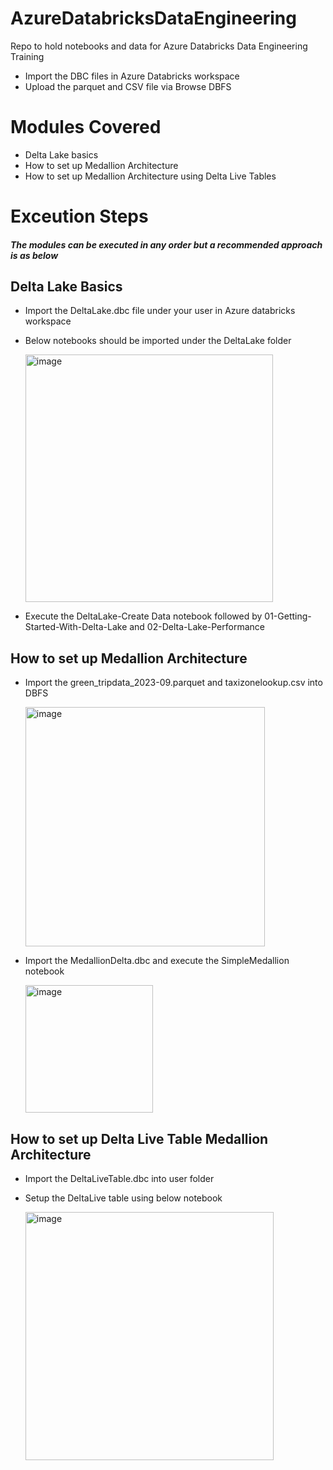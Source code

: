 # AzureDatabricksDataEngineering
Repo to hold notebooks and data for Azure Databricks Data Engineering Training

- Import the DBC files in Azure Databricks workspace
- Upload the parquet and CSV file via Browse DBFS

# Modules Covered
- Delta Lake basics
- How to set up Medallion Architecture
- How to set up Medallion Architecture using Delta Live Tables


# Exceution Steps 

##### The modules can be executed in any order but a recommended approach is as below 

## Delta Lake Basics

- Import the DeltaLake.dbc file under your user in Azure databricks workspace
- Below notebooks should be imported under the DeltaLake folder

  <img width="396" alt="image" src="https://github.com/mahes-a/AzureDatabricksDataEngineering/assets/120069348/4c3f4e1d-7ca2-4870-a56f-53f23b9809b3">

- Execute the DeltaLake-Create Data notebook followed by 01-Getting-Started-With-Delta-Lake and 02-Delta-Lake-Performance

## How to set up Medallion Architecture

- Import the green_tripdata_2023-09.parquet and taxizonelookup.csv into DBFS

  <img width="383" alt="image" src="https://github.com/mahes-a/AzureDatabricksDataEngineering/assets/120069348/300e65ee-1452-4434-b6a7-e909300a0ae1">

- Import the MedallionDelta.dbc and execute the SimpleMedallion notebook

  <img width="204" alt="image" src="https://github.com/mahes-a/AzureDatabricksDataEngineering/assets/120069348/1e1ad874-96f4-4724-84f7-2641270e69a7">


## How to set up Delta Live Table Medallion Architecture

- Import the DeltaLiveTable.dbc into user folder
  
- Setup the DeltaLive table using below notebook

  <img width="397" alt="image" src="https://github.com/mahes-a/AzureDatabricksDataEngineering/assets/120069348/c7a27d7a-3dbf-4425-80bc-e4404b997b36">


